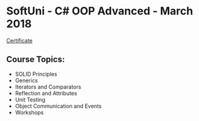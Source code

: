 # SoftUni - C# OOP Advanced - March 2018

[Certificate](https://softuni.bg/certificates/details/53381/6dd3274f)

## Course Topics:

- SOLID Principles
- Generics
- Iterators and Comparators
- Reflection and Attributes
- Unit Testing
- Object Communication and Events
- Workshops

